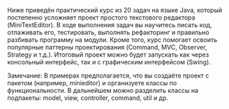 Ниже приведён практический курс из 20 задач на языке Java, который постепенно усложняет проект простого текстового редактора (MiniTextEditor). В ходе выполнения задач вы научитесь писать код, отлаживать его, тестировать, выполнять рефакторинг и правильно разбивать программу на модули. Кроме того, курс помогает освоить популярные паттерны проектирования (Command, MVC, Observer, Strategy и т.д.). Итоговый проект можно будет запускать как через консольный интерфейс, так и с графическим интерфейсом (Swing).

Замечание: В примерах предполагается, что вы создаёте проект с пакетом (например, minieditor) и организуете классы по функциональности. В дальнейшем можно разделить классы на подпакеты: model, view, controller, command, util и др.

